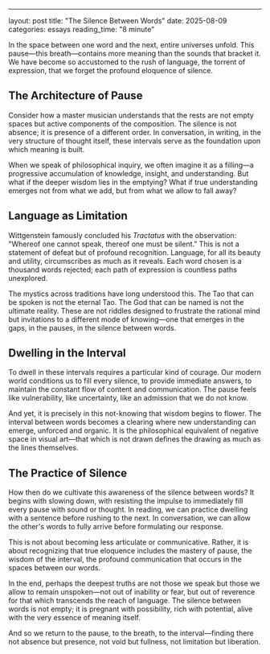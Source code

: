 ---
layout: post
title: "The Silence Between Words"
date: 2025-08-09
categories: essays
reading_time: "8 minute"

In the space between one word and the next, entire universes unfold. This pause—this breath—contains more meaning than the sounds that bracket it. We have become so accustomed to the rush of language, the torrent of expression, that we forget the profound eloquence of silence.

## The Architecture of Pause

Consider how a master musician understands that the rests are not empty spaces but active components of the composition. The silence is not absence; it is presence of a different order. In conversation, in writing, in the very structure of thought itself, these intervals serve as the foundation upon which meaning is built.

When we speak of philosophical inquiry, we often imagine it as a filling—a progressive accumulation of knowledge, insight, and understanding. But what if the deeper wisdom lies in the emptying? What if true understanding emerges not from what we add, but from what we allow to fall away?

## Language as Limitation

Wittgenstein famously concluded his *Tractatus* with the observation: "Whereof one cannot speak, thereof one must be silent." This is not a statement of defeat but of profound recognition. Language, for all its beauty and utility, circumscribes as much as it reveals. Each word chosen is a thousand words rejected; each path of expression is countless paths unexplored.

The mystics across traditions have long understood this. The Tao that can be spoken is not the eternal Tao. The God that can be named is not the ultimate reality. These are not riddles designed to frustrate the rational mind but invitations to a different mode of knowing—one that emerges in the gaps, in the pauses, in the silence between words.

## Dwelling in the Interval

To dwell in these intervals requires a particular kind of courage. Our modern world conditions us to fill every silence, to provide immediate answers, to maintain the constant flow of content and communication. The pause feels like vulnerability, like uncertainty, like an admission that we do not know.

And yet, it is precisely in this not-knowing that wisdom begins to flower. The interval between words becomes a clearing where new understanding can emerge, unforced and organic. It is the philosophical equivalent of negative space in visual art—that which is not drawn defines the drawing as much as the lines themselves.

## The Practice of Silence

How then do we cultivate this awareness of the silence between words? It begins with slowing down, with resisting the impulse to immediately fill every pause with sound or thought. In reading, we can practice dwelling with a sentence before rushing to the next. In conversation, we can allow the other's words to fully arrive before formulating our response.

This is not about becoming less articulate or communicative. Rather, it is about recognizing that true eloquence includes the mastery of pause, the wisdom of the interval, the profound communication that occurs in the spaces between our words.

In the end, perhaps the deepest truths are not those we speak but those we allow to remain unspoken—not out of inability or fear, but out of reverence for that which transcends the reach of language. The silence between words is not empty; it is pregnant with possibility, rich with potential, alive with the very essence of meaning itself.

And so we return to the pause, to the breath, to the interval—finding there not absence but presence, not void but fullness, not limitation but liberation.